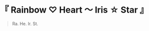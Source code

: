 『 Rainbow ♡ Heart 〜 Iris ☆ Star 』
================================================================================

> Ra. He. Ir. St.
